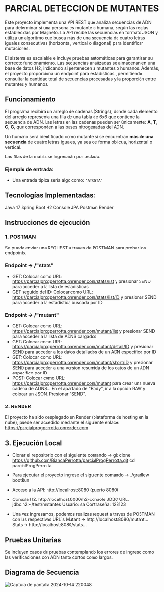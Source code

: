 # PARCIAL DETECCION DE MUTANTES

Este proyecto implementa una API REST que analiza secuencias de ADN para determinar si una persona es mutante o humana, según las reglas establecidas por Magneto. La API recibe las secuencias en formato JSON y utiliza un algoritmo que busca más de una secuencia de cuatro letras iguales consecutivas (horizontal, vertical o diagonal) para identificar mutaciones.

El sistema es escalable e incluye pruebas automáticas para garantizar su correcto funcionamiento. Las secuencias analizadas se almacenan en una base de datos H2, indicando si pertenecen a mutantes o humanos. Además, el proyecto proporciona un endpoint para estadísticas , permitiendo consultar la cantidad total de secuencias procesadas y la proporción entre mutantes y humanos.

## Funcionamiento

El programa recibirá un arreglo de cadenas (Strings), donde cada elemento del arreglo representa una fila de una tabla de 6x6 que contiene la secuencia de ADN. Las letras en las cadenas pueden ser únicamente: **A**, **T**, **C**, **G**, que corresponden a las bases nitrogenadas del ADN.

Un humano será identificado como mutante si se encuentran **más de una secuencia** de cuatro letras iguales, ya sea de forma oblicua, horizontal o vertical.

Las filas de la matriz se ingresarán por teclado.

### Ejemplo de entrada:

- Una entrada típica sería algo como: `'ATCGTA'` 

## Tecnologías Implementadas:
Java 17
Spring Boot
H2 Console
JPA
Postman
Render 

## Instrucciones de ejecución
### 1. POSTMAN
Se puede enviar una REQUEST a traves de POSTMAN para probar los endpoints.

### Endpoint -> /"stats"
- GET:
  Colocar como URL: https://parcialprogperrotta.onrender.com/stats/list y presionar SEND para acceder a la lista de estadisticas
- GET seguido del ID:
  Colocar como URL: https://parcialprogperrotta.onrender.com/stats/list/ID y presionar SEND para acceder a la estadistica buscada por ID
### Endpoint -> /"mutant"
- GET:
  Colocar como URL: https://parcialprogperrotta.onrender.com/mutant/list y presionar SEND para acceder a la lista de ADNS cargados
- GET:
  Colocar como URL: https://parcialprogperrotta.onrender.com/mutant/detail/ID y presionar SEND para acceder a los datos detallados de un ADN especifico por ID
- GET:
  Colocar como URL: https://parcialprogperrotta.onrender.com/mutant/short/ID y presionar SEND para acceder a una version resumida de los datos de un ADN especifico por ID
- POST:
  Colocar como URL: https://parcialprogperrotta.onrender.com/mutant para crear una nueva cadena de ADNS...
  En el apartado de "Body", ir a la opción RAW y colocar un JSON. Presionar "SEND".

### 2. RENDER 
El proyecto ha sido desplegado en Render (plataforma de hosting en la nube), puede ser accedido mediante el siguiente enlace:
https://parcialprogperrotta.onrender.com

## 3. Ejecución Local
- Clonar el repositorio con el siguiente comando ->
  git clone https://github.com/BiancaPerrotta/parcialProgPerrotta.git
  cd parcialProgPerrotta

- Para ejecutar el proyecto ingrese el siguiente comando -> ./gradlew bootRun

- Acceso a la API: http://localhost:8080 (puerto 8080)
- Consola H2: http://localhost:8080/h2-console
JDBC URL: jdbc:h2:~/test/mutantes
Usuario: sa
Contraseña: 123123

- Una vez ingresamos, podemos realizas request a traves de POSTMAN con las respectivas URL´s
   Mutant -> http://localhost:8080/mutant...
   Stats -> http://localhost:8080/stats...

## Pruebas Unitarias
Se incluyen casos de pruebas contemplando los errores de ingreso como las verificaciones con ADN tanto cortos como largos.

## Diagrama de Secuencia
![Captura de pantalla 2024-10-14 220048](https://github.com/user-attachments/assets/841d7a21-0599-4799-bf45-4e1e16f9828b)

